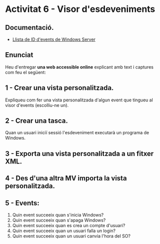 # Activitat 6 - Visor d'esdeveniments

## Documentació.

- [Llista de ID d'events de Windows Server](https://learn.microsoft.com/en-us/windows-server/identity/ad-ds/plan/appendix-l--events-to-monitor)

## Enunciat

Heu d'entregar **una web accessible online** explicant amb text i captures com feu el següent:

## 1 - Crear una vista personalitzada.

Expliqueu com fer una vista personalitzada d'algun event que tingueu al visor d'events (escolliu-ne un).

## 2 - Crear una tasca.

Quan un usuari iniciï sessió l'esdeveniment executarà un programa de Windows.

## 3 - Exporta una vista personalitzada a un fitxer XML.

## 4 - Des d'una altra MV importa la vista personalitzada.

## 5 - Events:

1. Quin event succeeix quan s'inicia Windows?
2. Quin event succeeix quan s'apaga Windows?
3. Quin event succeeix quan es crea un compte d'usuari?
4. Quin event succeeix quan un usuari falla un login?
5. Quin event succeeix quan un usuari canvia l'hora del SO?
